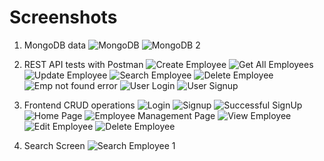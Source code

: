 # Screenshots
1. MongoDB data 
![MongoDB](./Screenshots/MongoDB.png)
![MongoDB 2](./Screenshots/MongoDB%202.png)

2. REST API tests with Postman
![Create Employee](./Screenshots/Add%20Employee.png)
![Get All Employees](./Screenshots/Get%20All%20Employees.png)
![Update Employee](./Screenshots/Update%20Employee.png)
![Search Employee](./Screenshots/Emp%20by%20Id.png)
![Delete Employee](./Screenshots/Delete%20Employee.png)
![Emp not found error](./Screenshots/Emp_not_found_error.png)
![User Login](./Screenshots/User%20Login.png)
![User Signup](./Screenshots/User%20SignUp.png)

3. Frontend CRUD operations
![Login](./Screenshots/Login%20Page.png)
![Signup](./Screenshots/Sign%20Up%20Page.png)
![Successful SignUp](./Screenshots/Successful%20Signup.png)
![Home Page](./Screenshots/Home%20Page.png)
![Employee Management Page](./Screenshots/Employee%20List%20Page.png)
![View Employee](./Screenshots/View%20Page.png)
![Edit Employee](./Screenshots/Edit%20Page.png)
![Delete Employee](./Screenshots/Delete%20Page.png)


4. Search Screen
![Search Employee 1](./Screenshots/Emp%20by%20Id.png)
